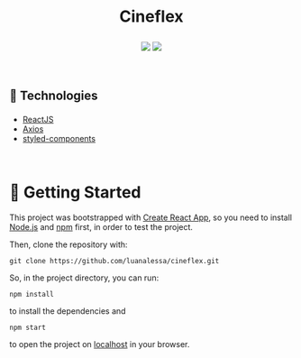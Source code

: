 
# <p align = "center"> Cineflex </p>
<p align = "center">
<img src="https://img.shields.io/badge/author-luanalessa-red?style=flat-square" />
 <img src="https://img.shields.io/github/languages/count/luanalessa/cineflex?color=red&style=flat-square" />

</br>

<br/>

</br>

## <p align = "left"> 🔴 Technologies</p>

- [ReactJS](https://reactjs.org/)
- [Axios](https://www.typescriptlang.org/)
- [styled-components](https://styled-components.com//)

</br>

# 🏁 Getting Started 

This project was bootstrapped with [Create React App](https://github.com/facebook/create-react-app), so you need to install [Node.js](https://nodejs.org/en/download/) and [npm](https://www.npmjs.com/) first, in order to test the project.

Then, clone the repository with:

```
git clone https://github.com/luanalessa/cineflex.git
```

So, in the project directory, you can run:

```
npm install
```
to install the dependencies and

```
npm start
```
to open the project on [localhost](http://localhost:3000) in your browser.
